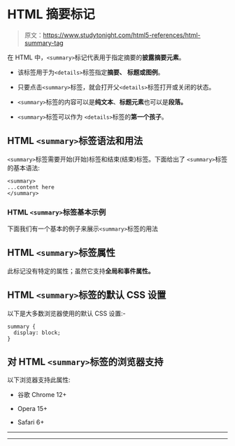 # HTML 摘要标记

> 原文：<https://www.studytonight.com/html5-references/html-summary-tag>

在 HTML 中，`<summary>`标记代表用于指定摘要的**披露摘要元素**。

*   该标签用于为`<details>`标签指定**摘要、** **标题或图例**。

*   只要点击`<summary>`标签，就会打开父`<details>`标签打开或关闭的状态。

*   `<summary>`标签的内容可以是**纯文本**、**标题元素**也可以是**段落。**

*   `<summary>`标签可以作为 `<details>`标签的**第一个孩子**。

## HTML `<summary>`标签语法和用法

`<summary>`标签需要开始(开始)标签和结束(结束)标签。下面给出了 `<summary>`标签的基本语法:

```
<summary>
...content here
</summary>
```

### HTML `<summary>`标签基本示例

下面我们有一个基本的例子来展示`<summary>`标签的用法

## HTML `<summary>`标签属性

此标记没有特定的属性；虽然它支持**全局和事件属性。**

## HTML `<summary>`标签的默认 CSS 设置

以下是大多数浏览器使用的默认 CSS 设置:-

```
summary {
  display: block;
}
```

## 对 HTML `<summary>`标签的浏览器支持

以下浏览器支持此属性:

*   谷歌 Chrome 12+

*   Opera 15+

*   Safari 6+

* * *

* * *